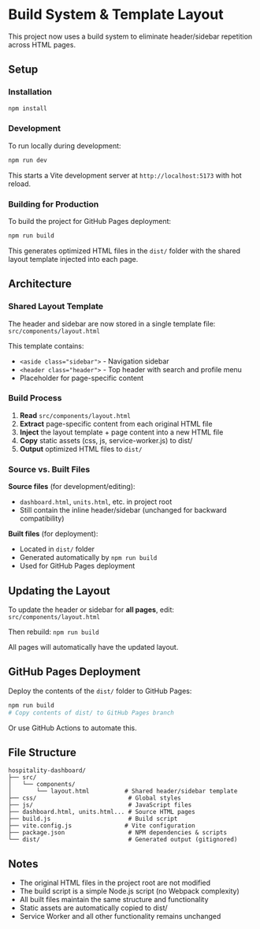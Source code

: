 # Build System & Template Layout

This project now uses a build system to eliminate header/sidebar repetition across HTML pages.

## Setup

### Installation

```bash
npm install
```

### Development

To run locally during development:

```bash
npm run dev
```

This starts a Vite development server at `http://localhost:5173` with hot reload.

### Building for Production

To build the project for GitHub Pages deployment:

```bash
npm run build
```

This generates optimized HTML files in the `dist/` folder with the shared layout template injected into each page.

## Architecture

### Shared Layout Template

The header and sidebar are now stored in a single template file: `src/components/layout.html`

This template contains:
- `<aside class="sidebar">` - Navigation sidebar
- `<header class="header">` - Top header with search and profile menu
- Placeholder for page-specific content

### Build Process

1. **Read** `src/components/layout.html`
2. **Extract** page-specific content from each original HTML file
3. **Inject** the layout template + page content into a new HTML file
4. **Copy** static assets (css, js, service-worker.js) to dist/
5. **Output** optimized HTML files to `dist/`

### Source vs. Built Files

**Source files** (for development/editing):
- `dashboard.html`, `units.html`, etc. in project root
- Still contain the inline header/sidebar (unchanged for backward compatibility)

**Built files** (for deployment):
- Located in `dist/` folder
- Generated automatically by `npm run build`
- Used for GitHub Pages deployment

## Updating the Layout

To update the header or sidebar for **all pages**, edit: `src/components/layout.html`

Then rebuild: `npm run build`

All pages will automatically have the updated layout.

## GitHub Pages Deployment

Deploy the contents of the `dist/` folder to GitHub Pages:

```bash
npm run build
# Copy contents of dist/ to GitHub Pages branch
```

Or use GitHub Actions to automate this.

## File Structure

```
hospitality-dashboard/
├── src/
│   └── components/
│       └── layout.html          # Shared header/sidebar template
├── css/                          # Global styles
├── js/                           # JavaScript files
├── dashboard.html, units.html... # Source HTML pages
├── build.js                      # Build script
├── vite.config.js               # Vite configuration
├── package.json                  # NPM dependencies & scripts
└── dist/                         # Generated output (gitignored)
```

## Notes

- The original HTML files in the project root are not modified
- The build script is a simple Node.js script (no Webpack complexity)
- All built files maintain the same structure and functionality
- Static assets are automatically copied to dist/
- Service Worker and all other functionality remains unchanged
